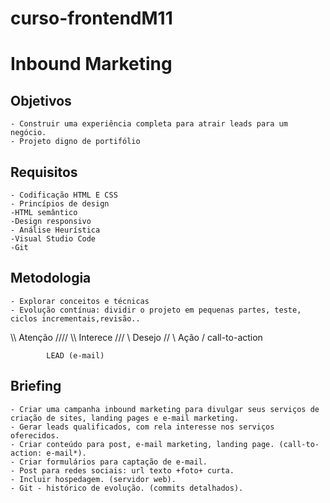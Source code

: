 # curso-frontendM11


# Inbound Marketing

## Objetivos
    - Construir uma experiência completa para atrair leads para um negócio.
    - Projeto digno de portifólio 


## Requisitos
    - Codificação HTML E CSS
    - Princípios de design
    -HTML semântico 
    -Design responsivo
    - Análise Heurística
    -Visual Studio Code 
    -Git

## Metodologia
    - Explorar conceitos e técnicas
    - Evolução contínua: dividir o projeto em pequenas partes, teste, ciclos incrementais,revisão..

 \\\\        Atenção         //// 
   \\\       Interece       ///
     \\      Desejo        // 
       \     Ação         /                     call-to-action 

            LEAD (e-mail) 

## Briefing 
    - Criar uma campanha inbound marketing para divulgar seus serviços de criação de sites, landing pages e e-mail marketing. 
    - Gerar leads qualificados, com rela interesse nos serviços oferecidos.
    - Criar conteúdo para post, e-mail marketing, landing page. (call-to-action: e-mail*).
    - Criar formulários para captação de e-mail.
    - Post para redes sociais: url texto +foto+ curta.
    - Incluir hospedagem. (servidor web).
    - Git - histórico de evolução. (commits detalhados). 

